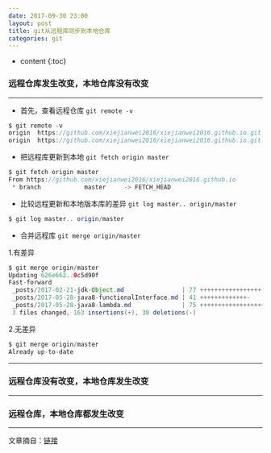 ```yaml
---
date: 2017-09-30 23:00
layout: post
title: git从远程库同步到本地仓库
categories: git
---
```


* content
{:toc}

### 远程仓库发生改变，本地仓库没有改变
----------------------------------------
*   首先，查看远程仓库 `git remote -v`

```java
$ git remote -v
origin  https://github.com/xiejianwei2016/xiejianwei2016.github.io.git (fetch)
origin  https://github.com/xiejianwei2016/xiejianwei2016.github.io.git (push)
```

*   把远程库更新到本地 `git fetch origin master`

```java
$ git fetch origin master
From https://github.com/xiejianwei2016/xiejianwei2016.github.io
 * branch            master     -> FETCH_HEAD
```

*   比较远程更新和本地版本库的差异 `git log master.. origin/master`

```java
$ git log master.. origin/master
```

*   合并远程库 `git merge origin/master`

1.有差异

```java
$ git merge origin/master
Updating 626e662..0c5d90f
Fast-forward
 _posts/2017-02-21-jdk-Object.md                | 77 +++++++++++++++++---------
 _posts/2017-05-28-java8-functionalInterface.md | 41 +++++++++++++-
 _posts/2017-05-28-java8-lambda.md              | 75 ++++++++++++++++++++++++-
 3 files changed, 163 insertions(+), 30 deletions(-)
```

2.无差异

```java
$ git merge origin/master
Already up-to-date
```

----------------------------------------



### 远程仓库没有改变，本地仓库发生改变
----------------------------------------

### 远程仓库，本地仓库都发生改变
----------------------------------------

文章摘自：[链接](http://scofieldwyq.github.io/2016/02/29/git从远程库同步到本地仓库)